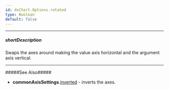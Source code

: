 ```yaml
---
id: dxChart.Options.rotated
type: Boolean
default: false
---
```

---
##### shortDescription
Swaps the axes around making the value axis horizontal and the argument axis vertical.

---
#####See Also#####
- **commonAxisSettings**.[inverted](/api-reference/20%20Data%20Visualization%20Widgets/dxChart/1%20Configuration/commonAxisSettings/inverted.md '/Documentation/ApiReference/UI_Components/dxChart/Configuration/commonAxisSettings/#inverted') - inverts the axes.